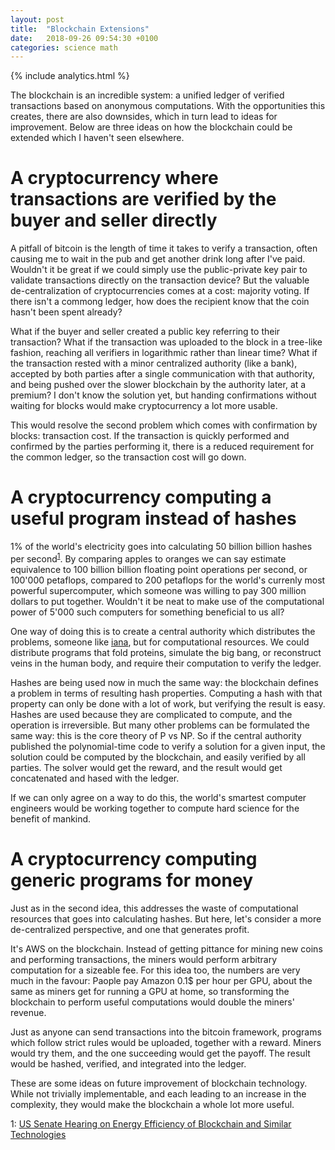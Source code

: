 ```yaml
---
layout: post
title:  "Blockchain Extensions"
date:   2018-09-26 09:54:30 +0100
categories: science math
---
```

{% include analytics.html %}

The blockchain is an incredible system: a unified ledger of verified transactions based on anonymous computations. With the opportunities this creates, there are also downsides, which in turn lead to ideas for improvement. Below are three ideas on how the blockchain could be extended which I haven't seen elsewhere.

# A cryptocurrency where transactions are verified by the buyer and seller directly

A pitfall of bitcoin is the length of time it takes to verify a transaction, often causing me to wait in the pub and get another drink long after I've paid. Wouldn't it be great if we could simply use the public-private key pair to validate transactions directly on the transaction device? But the valuable de-centralization of cryptocurrencies comes at a cost: majority voting. If there isn't a commong ledger, how does the recipient know that the coin hasn't been spent already?

What if the buyer and seller created a public key referring to their transaction? What if the transaction was uploaded to the block in a tree-like fashion, reaching all verifiers in logarithmic rather than linear time? What if the transaction rested with a minor centralized authority (like a bank), accepted by both parties after a single communication with that authority, and being pushed over the slower blockchain by the authority later, at a premium? I don't know the solution yet, but handing confirmations without waiting for blocks would make cryptocurrency a lot more usable.

This would resolve the second problem which comes with confirmation by blocks: transaction cost. If the transaction is quickly performed and confirmed by the parties performing it, there is a reduced requirement for the common ledger, so the transaction cost will go down.

# A cryptocurrency computing a useful program instead of hashes

1% of the world's electricity goes into calculating 50 billion billion hashes per second<sup>[1](#power)</sup>. By comparing apples to oranges we can say estimate equivalence to 100 billion billion floating point operations per second, or 100'000 petaflops, compared to 200 petaflops for the world's currenly most powerful supercomputer, which someone was willing to pay 300 million dollars to put together. Wouldn't it be neat to make use of the computational power of 5'000 such computers for something beneficial to us all?

One way of doing this is to create a central authority which distributes the problems, someone like [iana](https://www.iana.org/), but for computational resources. We could distribute programs that fold proteins, simulate the big bang, or reconstruct veins in the human body, and require their computation to verify the ledger.

Hashes are being used now in much the same way: the blockchain defines a problem in terms of resulting hash properties. Computing a hash with that property can only be done with a lot of work, but verifying the result is easy. Hashes are used because they are complicated to compute, and the operation is irreversible. But many other problems can be formulated the same way: this is the core theory of P vs NP. So if the central authority published the polynomial-time code to verify a solution for a given input, the solution could be computed by the blockchain, and easily verified by all parties. The solver would get the reward, and the result would get concatenated and hased with the ledger.

If we can only agree on a way to do this, the world's smartest computer engineers would be working together to compute hard science for the benefit of mankind.

# A cryptocurrency computing generic programs for money

Just as in the second idea, this addresses the waste of computational resources that goes into calculating hashes. But here, let's consider a more de-centralized perspective, and one that generates profit.

It's AWS on the blockchain. Instead of getting pittance for mining new coins and performing transactions, the miners would perform arbitrary computation for a sizeable fee. For this idea too, the numbers are very much in the favour: Paople pay Amazon 0.1$ per hour per GPU, about the same as miners get for running a GPU at home, so transforming the blockchain to perform useful computations would double the miners' revenue.

Just as anyone can send transactions into the bitcoin framework, programs which follow strict rules would be uploaded, together with a reward. Miners would try them, and the one succeeding would get the payoff. The result would be hashed, verified, and integrated into the ledger.

These are some ideas on future improvement of blockchain technology. While not trivially implementable, and each leading to an increase in the complexity, they would make the blockchain a whole lot more useful.

<a name="power">1</a>: [US Senate Hearing on Energy Efficiency of Blockchain and Similar Technologies](https://www.energy.senate.gov/public/index.cfm/files/serve?File_id=8A1CECD1-157C-45D4-A1AB-B894E913737D)
